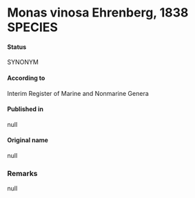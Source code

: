 # Monas vinosa Ehrenberg, 1838 SPECIES

#### Status
SYNONYM

#### According to
Interim Register of Marine and Nonmarine Genera

#### Published in
null

#### Original name
null

### Remarks
null